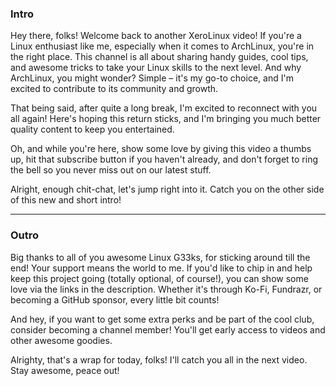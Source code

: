 ### Intro

Hey there, folks! Welcome back to another XeroLinux video! If you're a Linux enthusiast like me, especially when it comes to ArchLinux, you're in the right place. This channel is all about sharing handy guides, cool tips, and awesome tricks to take your Linux skills to the next level. And why ArchLinux, you might wonder? Simple – it's my go-to choice, and I'm excited to contribute to its community and growth.

That being said, after quite a long break, I'm excited to reconnect with you all again! Here's hoping this return sticks, and I'm bringing you much better quality content to keep you entertained.

Oh, and while you're here, show some love by giving this video a thumbs up, hit that subscribe button if you haven't already, and don't forget to ring the bell so you never miss out on our latest stuff.

Alright, enough chit-chat, let's jump right into it. Catch you on the other side of this new and short intro!

------------------------------------------------------------------------------------------------------------------

### Outro

Big thanks to all of you awesome Linux G33ks, for sticking around till the end! Your support means the world to me. If you'd like to chip in and help keep this project going (totally optional, of course!), you can show some love via the links in the description. Whether it's through Ko-Fi, Fundrazr, or becoming a GitHub sponsor, every little bit counts!

And hey, if you want to get some extra perks and be part of the cool club, consider becoming a channel member! You'll get early access to videos and other awesome goodies.

Alrighty, that's a wrap for today, folks! I'll catch you all in the next video. Stay awesome, peace out!


